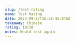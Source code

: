 ```yaml
---
slug: /test-rating
name: Test Rating
date: 2023-09-27T16:38:42.946Z
takeaway: Chinese
rating: 10/10
notes: W﻿ould test again
---
```

